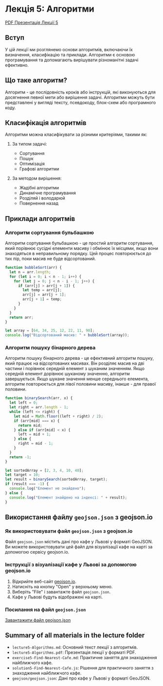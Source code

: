 # Лекція 5: Алгоритми

[PDF Презентація Лекції 5](./lecture5-Algorithms.pdf)

## Вступ

У цій лекції ми розглянемо основи алгоритмів, включаючи їх визначення, класифікацію та приклади. Алгоритми є основою програмування та допомагають вирішувати різноманітні задачі ефективно.

## Що таке алгоритм?

Алгоритм - це послідовність кроків або інструкцій, які виконуються для досягнення певної мети або вирішення задачі. Алгоритми можуть бути представлені у вигляді тексту, псевдокоду, блок-схем або програмного коду.

## Класифікація алгоритмів

Алгоритми можна класифікувати за різними критеріями, такими як:

1. За типом задачі:
   - Сортування
   - Пошук
   - Оптимізація
   - Графові алгоритми

2. За методом вирішення:
   - Жадібні алгоритми
   - Динамічне програмування
   - Розділяй і володарюй
   - Повернення назад

## Приклади алгоритмів

### Алгоритм сортування бульбашкою

Алгоритм сортування бульбашкою - це простий алгоритм сортування, який порівнює сусідні елементи масиву і обмінює їх місцями, якщо вони знаходяться в неправильному порядку. Цей процес повторюється до тих пір, поки масив не буде відсортований.

```javascript
function bubbleSort(arr) {
  let n = arr.length;
  for (let i = 0; i < n - 1; i++) {
    for (let j = 0; j < n - i - 1; j++) {
      if (arr[j] > arr[j + 1]) {
        let temp = arr[j];
        arr[j] = arr[j + 1];
        arr[j + 1] = temp;
      }
    }
  }
  return arr;
}

let array = [64, 34, 25, 12, 22, 11, 90];
console.log("Відсортований масив: " + bubbleSort(array));
```

### Алгоритм пошуку бінарного дерева

Алгоритм пошуку бінарного дерева - це ефективний алгоритм пошуку, який працює на відсортованих масивах. Він розділяє масив на дві частини і порівнює середній елемент з шуканим значенням. Якщо середній елемент дорівнює шуканому значенню, алгоритм завершується. Якщо шукане значення менше середнього елемента, алгоритм повторюється для лівої половини масиву, інакше - для правої половини.

```javascript
function binarySearch(arr, x) {
  let left = 0;
  let right = arr.length - 1;
  while (left <= right) {
    let mid = Math.floor((left + right) / 2);
    if (arr[mid] === x) {
      return mid;
    } else if (arr[mid] < x) {
      left = mid + 1;
    } else {
      right = mid - 1;
    }
  }
  return -1;
}

let sortedArray = [2, 3, 4, 10, 40];
let target = 10;
let result = binarySearch(sortedArray, target);
if (result === -1) {
  console.log("Елемент не знайдено");
} else {
  console.log("Елемент знайдено на індексі: " + result);
}
```

## Використання файлу `geojson.json` з geojson.io

### Як використовувати файл `geojson.json` з geojson.io

Файл `geojson.json` містить дані про кафе у Львові у форматі GeoJSON. Ви можете використовувати цей файл для візуалізації кафе на карті за допомогою сервісу geojson.io.

### Інструкції з візуалізації кафе у Львові за допомогою geojson.io

1. Відкрийте веб-сайт [geojson.io](http://geojson.io).
2. Натисніть на кнопку "Open" у верхньому меню.
3. Виберіть "File" і завантажте файл `geojson.json`.
4. Кафе у Львові будуть відображені на карті.

### Посилання на файл `geojson.json`

[Завантажити файл geojson.json](geojson/geojson.json)

## Summary of all materials in the lecture folder

- `lecture5-Algorithms.md`: Основний текст лекції з алгоритмів.
- `lecture5-Algorithms.pdf`: Презентація лекції у форматі PDF.
- `exercise5-Find-Nearest-Cafe.md`: Практичне заняття для знаходження найближчого кафе.
- `solution5-Find-Nearest-Cafe.js`: Рішення для практичного заняття з знаходження найближчого кафе.
- `geojson/geojson.json`: Дані про кафе у Львові у форматі GeoJSON.
